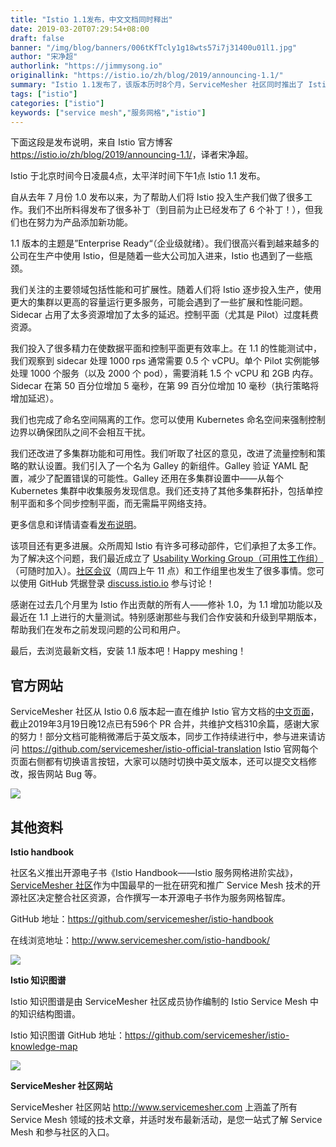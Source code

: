 ```yaml
---
title: "Istio 1.1发布，中文文档同时释出"
date: 2019-03-20T07:29:54+08:00
draft: false
banner: "/img/blog/banners/006tKfTcly1g18wts57i7j31400u01l1.jpg"
author: "宋净超"
authorlink: "https://jimmysong.io"
originallink: "https://istio.io/zh/blog/2019/announcing-1.1/"
summary: "Istio 1.1发布了，该版本历时8个月，ServiceMesher 社区同时推出了 Istio 中文文档。"
tags: ["istio"]
categories: ["istio"]
keywords: ["service mesh","服务网格","istio"]
---
```


下面这段是发布说明，来自 Istio 官方博客 <https://istio.io/zh/blog/2019/announcing-1.1/>，译者宋净超。

Istio 于北京时间今日凌晨4点，太平洋时间下午1点 Istio 1.1 发布。

自从去年 7 月份 1.0 发布以来，为了帮助人们将 Istio 投入生产我们做了很多工作。我们不出所料得发布了很多补丁（到目前为止已经发布了 6 个补丁！），但我们也在努力为产品添加新功能。

1.1 版本的主题是”Enterprise Ready“（企业级就绪）。我们很高兴看到越来越多的公司在生产中使用 Istio，但是随着一些大公司加入进来，Istio 也遇到了一些瓶颈。

我们关注的主要领域包括性能和可扩展性。随着人们将 Istio 逐步投入生产，使用更大的集群以更高的容量运行更多服务，可能会遇到了一些扩展和性能问题。Sidecar 占用了太多资源增加了太多的延迟。控制平面（尤其是 Pilot）过度耗费资源。

我们投入了很多精力在使数据平面和控制平面更有效率上。在 1.1 的性能测试中，我们观察到 sidecar 处理 1000 rps 通常需要 0.5 个 vCPU。单个 Pilot 实例能够处理 1000 个服务（以及 2000 个 pod），需要消耗 1.5 个 vCPU 和 2GB 内存。Sidecar 在第 50 百分位增加 5 毫秒，在第 99 百分位增加 10 毫秒（执行策略将增加延迟）。

我们也完成了命名空间隔离的工作。您可以使用 Kubernetes 命名空间来强制控制边界以确保团队之间不会相互干扰。

我们还改进了多集群功能和可用性。我们听取了社区的意见，改进了流量控制和策略的默认设置。我们引入了一个名为 Galley 的新组件。Galley 验证 YAML 配置，减少了配置错误的可能性。Galley 还用在多集群设置中——从每个 Kubernetes 集群中收集服务发现信息。我们还支持了其他多集群拓扑，包括单控制平面和多个同步控制平面，而无需扁平网络支持。

更多信息和详情请查看[发布说明](https://istio.io/about/notes/1.1/)。

该项目还有更多进展。众所周知 Istio 有许多可移动部件，它们承担了太多工作。为了解决这个问题，我们最近成立了 [Usability Working Group（可用性工作组）](https://github.com/istio/community/blob/master/WORKING-GROUPS.md#working-group-meetings)（可随时加入）。[社区会议](https://github.com/istio/community#community-meeting)（周四上午 11 点）和工作组里也发生了很多事情。您可以使用 GitHub 凭据登录 [discuss.istio.io](https://discuss.istio.io/) 参与讨论！

感谢在过去几个月里为 Istio 作出贡献的所有人——修补 1.0，为 1.1 增加功能以及最近在 1.1 上进行的大量测试。特别感谢那些与我们合作安装和升级到早期版本，帮助我们在发布之前发现问题的公司和用户。

最后，去浏览最新文档，安装 1.1 版本吧！Happy meshing！

## 官方网站

ServiceMesher 社区从 Istio 0.6 版本起一直在维护 Istio 官方文档的[中文页面](https://istio.io/zh)，截止2019年3月19日晚12点已有596个 PR 合并，共维护文档310余篇，感谢大家的努力！部分文档可能稍微滞后于英文版本，同步工作持续进行中，参与进来请访问 <https://github.com/servicemesher/istio-official-translation>
Istio 官网每个页面右侧都有切换语言按钮，大家可以随时切换中英文版本，还可以提交文档修改，报告网站 Bug 等。

![](https://raw.githubusercontent.com/servicemesher/website/master/content/blog/istio-11/006tKfTcly1g18w8xo3zzj308c0doq46.jpg)

## 其他资料

**Istio handbook**

社区名义推出开源电子书《Istio Handbook——Istio 服务网格进阶实战》，[ServiceMesher 社区](http://www.servicemesher.com/)作为中国最早的一批在研究和推广 Service Mesh 技术的开源社区决定整合社区资源，合作撰写一本开源电子书作为服务网格智库。

GitHub 地址：https://github.com/servicemesher/istio-handbook

在线浏览地址：http://www.servicemesher.com/istio-handbook/

![](https://raw.githubusercontent.com/servicemesher/website/master/content/blog/istio-11/006tKfTcly1g189bzuvkmj30b40ekabi.jpg)

**Istio 知识图谱**

Istio 知识图谱是由 ServiceMesher 社区成员协作编制的 Istio Service Mesh 中的知识结构图谱。

Istio 知识图谱 GitHub 地址：https://github.com/servicemesher/istio-knowledge-map

![](https://raw.githubusercontent.com/servicemesher/website/master/content/blog/istio-11/006tKfTcly1g189g1c52lj30u01m4kjl.jpg)

**ServiceMesher 社区网站**

ServiceMesher 社区网站 http://www.servicemesher.com 上涵盖了所有 Service Mesh 领域的技术文章，并适时发布最新活动，是您一站式了解 Service Mesh 和参与社区的入口。
